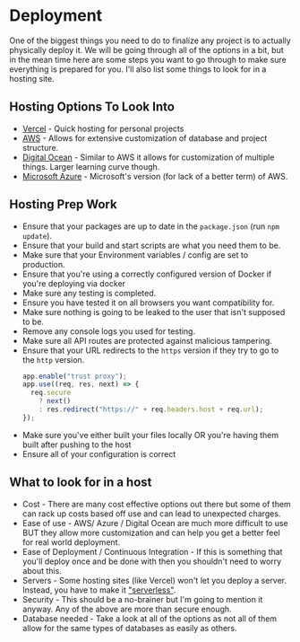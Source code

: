 # Deployment

One of the biggest things you need to do to finalize any project is to actually physically deploy it. We will be going through all of the options in a bit, but in the mean time here are some steps you want to go through to make sure everything is prepared for you. I'll also list some things to look for in a hosting site.

## Hosting Options To Look Into

- [Vercel](https://vercel.com) - Quick hosting for personal projects
- [AWS](https://aws.amazon.com/websites) - Allows for extensive customization of database and project structure.
- [Digital Ocean](https://www.digitalocean.com) - Similar to AWS it allows for customization of multiple things. Larger learning curve though.
- [Microsoft Azure](https://www.digitalocean.com) - Microsoft's version (for lack of a better term) of AWS.

## Hosting Prep Work

- Ensure that your packages are up to date in the `package.json` (run `npm update`).
- Ensure that your build and start scripts are what you need them to be.
- Make sure that your Environment variables / config are set to production.
- Ensure that you're using a correctly configured version of Docker if you're deploying via docker
- Make sure any testing is completed.
- Ensure you have tested it on all browsers you want compatibility for.
- Make sure nothing is going to be leaked to the user that isn't supposed to be.
- Remove any console logs you used for testing.
- Make sure all API routes are protected against malicious tampering.
- Ensure that your URL redirects to the `https` version if they try to go to the `http` version.
  ```javascript
  app.enable("trust proxy");
  app.use((req, res, next) => {
    req.secure
      ? next()
      : res.redirect("https://" + req.headers.host + req.url);
  });
  ```
- Make sure you've either built your files locally OR you're having them built after pushing to the host
- Ensure all of your configuration is correct

## What to look for in a host

- Cost - There are many cost effective options out there but some of them can rack up costs based off use and can lead to unexpected charges.
- Ease of use - AWS/ Azure / Digital Ocean are much more difficult to use BUT they allow more customization and can help you get a better feel for real world deployment.
- Ease of Deployment / Continuous Integration - If this is something that you'll deploy once and be done with then you shouldn't need to worry about this.
- Servers - Some hosting sites (like Vercel) won't let you deploy a server. Instead, you have to make it ["serverless"](https://vercel.com/docs/functions/serverless-functions).
- Security - This should be a no-brainer but I'm going to mention it anyway. Any of the above are more than secure enough.
- Database needed - Take a look at all of the options as not all of them allow for the same types of databases as easily as others.
